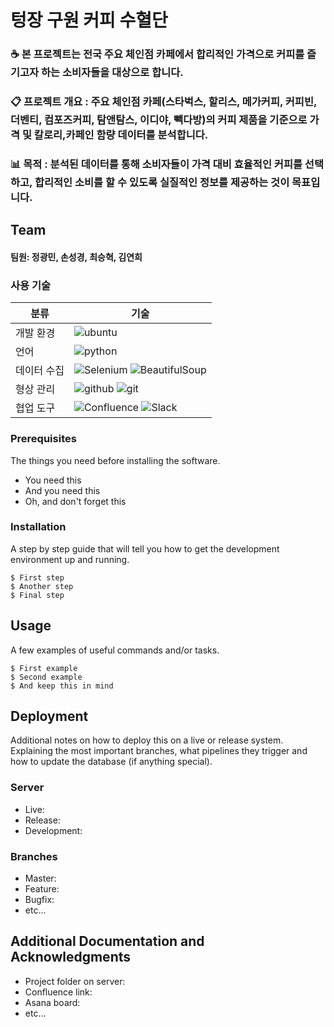 # 텅장 구원 커피 수혈단
### ☕️ 본 프로젝트는 전국 주요 체인점 카페에서 합리적인 가격으로 커피를 즐기고자 하는 소비자들을 대상으로 합니다.
### 📋 프로젝트 개요 : 주요 체인점 카페(스타벅스, 할리스, 메가커피, 커피빈, 더벤티, 컴포즈커피, 탐앤탐스, 이디야, 빽다방)의 커피 제품을 기준으로 가격 및 칼로리,카페인 함량 데이터를 분석합니다.
### 📊 목적 : 분석된 데이터를 통해 소비자들이 가격 대비 효율적인 커피를 선택하고, 합리적인 소비를 할 수 있도록 실질적인 정보를 제공하는 것이 목표입니다.

## Team
#### 팀원: 정광민, 손성경, 최승혁, 김연희
### 사용 기술
|분류|기술|
|------|---|
|개발 환경|![ubuntu](https://img.shields.io/badge/Ubuntu-E95420?style=for-the-badge&logo=ubuntu&logoColor=white)|
|언어|![python](	https://img.shields.io/badge/Python-3776AB?style=for-the-badge&logo=python&logoColor=white)|
|데이터 수집|<img src="https://img.shields.io/badge/Selenium-4CAF50?style=flat-square&logo=selenium&logoColor=white" alt="Selenium" /> <img src="https://img.shields.io/badge/BeautifulSoup-FFB300?style=flat-square&logo=beautifulsoup&logoColor=white" alt="BeautifulSoup" /> |
|형상 관리|![github](	https://img.shields.io/badge/GitHub-100000?style=for-the-badge&logo=github&logoColor=white) ![git](https://img.shields.io/badge/GIT-E44C30?style=for-the-badge&logo=git&logoColor=white)|
|협업 도구|<img src="https://img.shields.io/badge/Confluence-0052CC?style=flat-square&logo=confluence&logoColor=white" alt="Confluence" /> <img src="https://img.shields.io/badge/Slack-4A154B?style=flat-square&logo=slack&logoColor=white" alt="Slack" />|

### Prerequisites

The things you need before installing the software.

* You need this
* And you need this
* Oh, and don't forget this

### Installation

A step by step guide that will tell you how to get the development environment up and running.

```
$ First step
$ Another step
$ Final step
```

## Usage

A few examples of useful commands and/or tasks.

```
$ First example
$ Second example
$ And keep this in mind
```

## Deployment

Additional notes on how to deploy this on a live or release system. Explaining the most important branches, what pipelines they trigger and how to update the database (if anything special).

### Server

* Live:
* Release:
* Development:

### Branches

* Master:
* Feature:
* Bugfix:
* etc...

## Additional Documentation and Acknowledgments

* Project folder on server:
* Confluence link:
* Asana board:
* etc...







